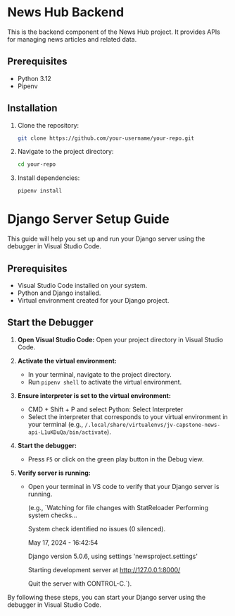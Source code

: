 # News Hub Backend

This is the backend component of the News Hub project. It provides APIs for managing news articles and related data.

## Prerequisites

- Python 3.12
- Pipenv

## Installation

1. Clone the repository:

    ```sh
    git clone https://github.com/your-username/your-repo.git
    ```

2. Navigate to the project directory:

    ```sh
    cd your-repo
    ```

3. Install dependencies:

    ```sh
    pipenv install
    ```
# Django Server Setup Guide

This guide will help you set up and run your Django server using the debugger in Visual Studio Code.

## Prerequisites

- Visual Studio Code installed on your system.
- Python and Django installed.
- Virtual environment created for your Django project.

## Start the Debugger

1. **Open Visual Studio Code:** Open your project directory in Visual Studio Code.

2. **Activate the virtual environment:**
   - In your terminal, navigate to the project directory.
   - Run `pipenv shell` to activate the virtual environment.

3. **Ensure interpreter is set to the virtual environment:**
   - CMD + Shift + P and select Python: Select Interpreter
   - Select the interpreter that corresponds to your virtual environment in your terminal (e.g., `/.local/share/virtualenvs/jv-capstone-news-api-L1uKDuQa/bin/activate`).

4. **Start the debugger:**
   - Press `F5` or click on the green play button in the Debug view.

5. **Verify server is running:**
   - Open your terminal in VS code to verify that your Django server is running.

     (e.g., `Watching for file changes with StatReloader
      Performing system checks...
      
      System check identified no issues (0 silenced).
     
      May 17, 2024 - 16:42:54
     
      Django version 5.0.6, using settings 'newsproject.settings'
     
      Starting development server at http://127.0.0.1:8000/
     
      Quit the server with CONTROL-C.`).

By following these steps, you can start your Django server using the debugger in Visual Studio Code.
